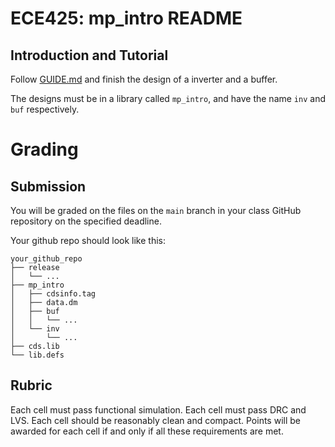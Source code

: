 # ECE425: mp_intro README

## Introduction and Tutorial

Follow [GUIDE.md](./GUIDE.md) and finish the design of a inverter and a buffer.

The designs must be in a library called `mp_intro`, and have the name `inv` and `buf` respectively.

# Grading

## Submission

You will be graded on the files on the `main` branch in your class GitHub repository on the specified deadline.

Your github repo should look like this:
```
your_github_repo
├── release
│   └── ...
├── mp_intro
│   ├── cdsinfo.tag
│   ├── data.dm
│   ├── buf
│   │   └── ...
│   └── inv
│       └── ...
├── cds.lib
└── lib.defs
```

## Rubric

Each cell must pass functional simulation.
Each cell must pass DRC and LVS.
Each cell should be reasonably clean and compact.
Points will be awarded for each cell if and only if all these requirements are met.
